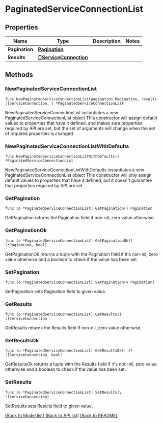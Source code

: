 # PaginatedServiceConnectionList

## Properties

Name | Type | Description | Notes
------------ | ------------- | ------------- | -------------
**Pagination** | [**Pagination**](Pagination.md) |  | 
**Results** | [**[]ServiceConnection**](ServiceConnection.md) |  | 

## Methods

### NewPaginatedServiceConnectionList

`func NewPaginatedServiceConnectionList(pagination Pagination, results []ServiceConnection, ) *PaginatedServiceConnectionList`

NewPaginatedServiceConnectionList instantiates a new PaginatedServiceConnectionList object
This constructor will assign default values to properties that have it defined,
and makes sure properties required by API are set, but the set of arguments
will change when the set of required properties is changed

### NewPaginatedServiceConnectionListWithDefaults

`func NewPaginatedServiceConnectionListWithDefaults() *PaginatedServiceConnectionList`

NewPaginatedServiceConnectionListWithDefaults instantiates a new PaginatedServiceConnectionList object
This constructor will only assign default values to properties that have it defined,
but it doesn't guarantee that properties required by API are set

### GetPagination

`func (o *PaginatedServiceConnectionList) GetPagination() Pagination`

GetPagination returns the Pagination field if non-nil, zero value otherwise.

### GetPaginationOk

`func (o *PaginatedServiceConnectionList) GetPaginationOk() (*Pagination, bool)`

GetPaginationOk returns a tuple with the Pagination field if it's non-nil, zero value otherwise
and a boolean to check if the value has been set.

### SetPagination

`func (o *PaginatedServiceConnectionList) SetPagination(v Pagination)`

SetPagination sets Pagination field to given value.


### GetResults

`func (o *PaginatedServiceConnectionList) GetResults() []ServiceConnection`

GetResults returns the Results field if non-nil, zero value otherwise.

### GetResultsOk

`func (o *PaginatedServiceConnectionList) GetResultsOk() (*[]ServiceConnection, bool)`

GetResultsOk returns a tuple with the Results field if it's non-nil, zero value otherwise
and a boolean to check if the value has been set.

### SetResults

`func (o *PaginatedServiceConnectionList) SetResults(v []ServiceConnection)`

SetResults sets Results field to given value.



[[Back to Model list]](../README.md#documentation-for-models) [[Back to API list]](../README.md#documentation-for-api-endpoints) [[Back to README]](../README.md)


